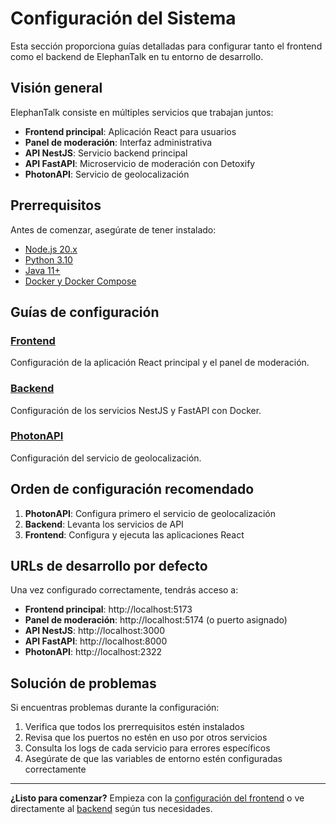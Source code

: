 # Configuración del Sistema

Esta sección proporciona guías detalladas para configurar tanto el frontend como el backend de ElephanTalk en tu entorno de desarrollo.

## Visión general

ElephanTalk consiste en múltiples servicios que trabajan juntos:

- **Frontend principal**: Aplicación React para usuarios
- **Panel de moderación**: Interfaz administrativa
- **API NestJS**: Servicio backend principal
- **API FastAPI**: Microservicio de moderación con Detoxify
- **PhotonAPI**: Servicio de geolocalización

## Prerrequisitos

Antes de comenzar, asegúrate de tener instalado:

- [Node.js 20.x](../getting-started/system-requirements.md#nodejs)
- [Python 3.10](../getting-started/system-requirements.md#python)
- [Java 11+](../getting-started/system-requirements.md#java)
- [Docker y Docker Compose](../getting-started/system-requirements.md#contenedores)

## Guías de configuración

### [Frontend](frontend-setup.md)
Configuración de la aplicación React principal y el panel de moderación.

### [Backend](backend-setup.md)  
Configuración de los servicios NestJS y FastAPI con Docker.

### [PhotonAPI](photon-api.md)
Configuración del servicio de geolocalización.

## Orden de configuración recomendado

1. **PhotonAPI**: Configura primero el servicio de geolocalización
2. **Backend**: Levanta los servicios de API 
3. **Frontend**: Configura y ejecuta las aplicaciones React

## URLs de desarrollo por defecto

Una vez configurado correctamente, tendrás acceso a:

- **Frontend principal**: http://localhost:5173
- **Panel de moderación**: http://localhost:5174 (o puerto asignado)
- **API NestJS**: http://localhost:3000
- **API FastAPI**: http://localhost:8000
- **PhotonAPI**: http://localhost:2322

## Solución de problemas

Si encuentras problemas durante la configuración:

1. Verifica que todos los prerrequisitos estén instalados
2. Revisa que los puertos no estén en uso por otros servicios
3. Consulta los logs de cada servicio para errores específicos
4. Asegúrate de que las variables de entorno estén configuradas correctamente

---

**¿Listo para comenzar?** Empieza con la [configuración del frontend](frontend-setup.md) o ve directamente al [backend](backend-setup.md) según tus necesidades.